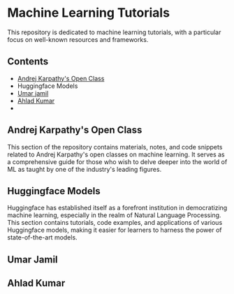 # Machine Learning Tutorials

This repository is dedicated to machine learning tutorials, with a particular focus on well-known resources and frameworks.

## Contents
- [Andrej Karpathy's Open Class](https://www.youtube.com/@AndrejKarpathy)
- Huggingface Models
- [Umar jamil](https://www.youtube.com/@umarjamilai)
- [Ahlad Kumar](https://www.youtube.com/@AhladKumar)
- 

## Andrej Karpathy's Open Class

This section of the repository contains materials, notes, and code snippets related to Andrej Karpathy's open classes on machine learning. It serves as a comprehensive guide for those who wish to delve deeper into the world of ML as taught by one of the industry's leading figures.

## Huggingface Models

Huggingface has established itself as a forefront institution in democratizing machine learning, especially in the realm of Natural Language Processing. This section contains tutorials, code examples, and applications of various Huggingface models, making it easier for learners to harness the power of state-of-the-art models.

## Umar Jamil

## Ahlad Kumar